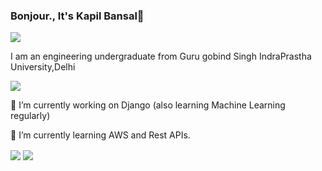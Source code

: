### Bonjour., It's Kapil Bansal👋

[<img src="https://img.shields.io/badge/linkedin-%230077B5.svg?&style=for-the-badge&logo=linkedin&logoColor=white" />](https://www.linkedin.com/in/kapil-bansal/)

I am an engineering undergraduate from Guru gobind Singh IndraPrastha University,Delhi

<img src="https://github.com/devkapilbansal/devkapilbansal/blob/master/banner.png">

🔭 I’m currently working on Django (also learning Machine Learning regularly)

🌱 I’m currently learning AWS and Rest APIs.


<img align="center" src="https://github-readme-stats.vercel.app/api?username=devkapilbansal&show_icons=true&count_private=true" />
<img align="center" src="https://github-readme-stats.vercel.app/api/top-langs/?username=devkapilbansal&layout=compact&hide=tsql&show_icons=true" />

